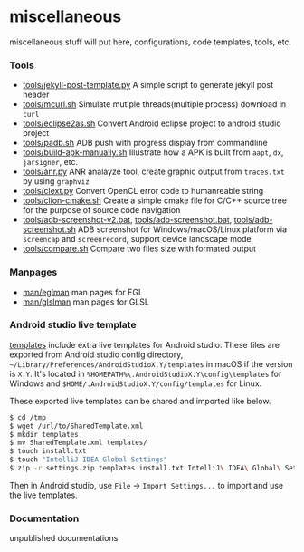 # miscellaneous
miscellaneous stuff will put here, configurations, code templates, tools, etc.

### Tools
* [tools/jekyll-post-template.py](tools/jekyll-post-template.py) A simple script to generate jekyll post header
* [tools/mcurl.sh](tools/mcurl.sh) Simulate mutiple threads(multiple process) download in `curl`
* [tools/eclipse2as.sh](tools/eclipse2as.sh) Convert Android eclipse project to android studio project
* [tools/padb.sh](tools/padb.sh) ADB push with progress display from commandline
* [tools/build-apk-manually.sh](tools/build-apk-manually.sh) Illustrate how a APK is built from `aapt`, `dx`, `jarsigner`, etc.
* [tools/anr.py](tools/anr.py) ANR analayze tool, create graphic output from `traces.txt` by using `graphviz`
* [tools/clext.py](tools/clext.py) Convert OpenCL error code to humanreable string
* [tools/clion-cmake.sh](tools/clion-cmake.sh) Create a simple cmake file for C/C++ source tree for the purpose of source code navigation
* [tools/adb-screenshot-v2.bat](tools/adb-screenshot-v2.bat), [tools/adb-screenshot.bat](tools/adb-screenshot.bat), [tools/adb-screenshot.sh](tools/adb-screenshot.sh) ADB screenshot for Windows/macOS/Linux platform via `screencap` and `screenrecord`, support device landscape mode
* [tools/compare.sh](tools/compare.sh) Compare two files size with formated output

### Manpages
* [man/eglman](man/eglman) man pages for EGL
* [man/glslman](man/glslman) man pages for GLSL

### Android studio live template
[templates](templates) include extra live templates for Android studio. These files are exported from Android studio config directory, `~/Library/Preferences/AndroidStudioX.Y/templates` in macOS if the version is `X.Y`. It's located in `%HOMEPATH%\.AndroidStudioX.Y\config\templates` for Windows and `$HOME/.AndroidStudioX.Y/config/templates` for Linux.

These exported live templates can be shared and imported like below.
```bash
$ cd /tmp
$ wget /url/to/SharedTemplate.xml
$ mkdir templates
$ mv SharedTemplate.xml templates/
$ touch install.txt
$ touch "IntelliJ IDEA Global Settings"
$ zip -r settings.zip templates install.txt IntelliJ\ IDEA\ Global\ Settings
```
Then in Android studio, use `File` -> `Import Settings...` to import and use the live templates.

### Documentation
unpublished documentations
